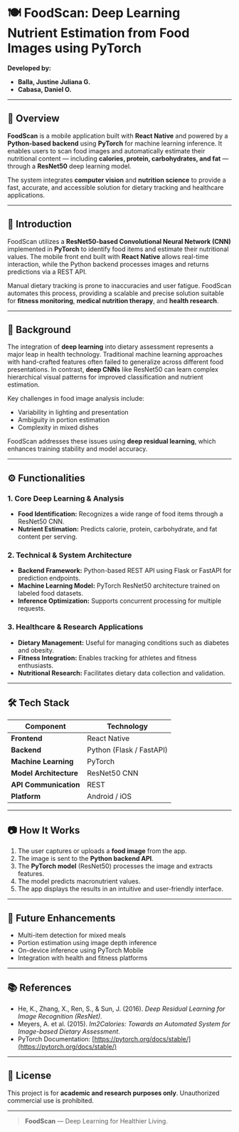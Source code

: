 # 🍽️ FoodScan: Deep Learning Nutrient Estimation from Food Images using PyTorch

**Developed by:**  
- **Balla, Justine Juliana G.**  
- **Cabasa, Daniel O.**

---

## 📱 Overview
**FoodScan** is a mobile application built with **React Native** and powered by a **Python-based backend** using **PyTorch** for machine learning inference. It enables users to scan food images and automatically estimate their nutritional content — including **calories, protein, carbohydrates, and fat** — through a **ResNet50** deep learning model.

The system integrates **computer vision** and **nutrition science** to provide a fast, accurate, and accessible solution for dietary tracking and healthcare applications.

---

## 🚀 Introduction
FoodScan utilizes a **ResNet50-based Convolutional Neural Network (CNN)** implemented in **PyTorch** to identify food items and estimate their nutritional values. The mobile front end built with **React Native** allows real-time interaction, while the Python backend processes images and returns predictions via a REST API.

Manual dietary tracking is prone to inaccuracies and user fatigue. FoodScan automates this process, providing a scalable and precise solution suitable for **fitness monitoring**, **medical nutrition therapy**, and **health research**.

---

## 🧠 Background
The integration of **deep learning** into dietary assessment represents a major leap in health technology. Traditional machine learning approaches with hand-crafted features often failed to generalize across different food presentations. In contrast, **deep CNNs** like ResNet50 can learn complex hierarchical visual patterns for improved classification and nutrient estimation.

Key challenges in food image analysis include:
- Variability in lighting and presentation  
- Ambiguity in portion estimation  
- Complexity in mixed dishes  

FoodScan addresses these issues using **deep residual learning**, which enhances training stability and model accuracy.

---

## ⚙️ Functionalities

### 1. Core Deep Learning & Analysis
- **Food Identification:** Recognizes a wide range of food items through a ResNet50 CNN.  
- **Nutrient Estimation:** Predicts calorie, protein, carbohydrate, and fat content per serving.  

### 2. Technical & System Architecture
- **Backend Framework:** Python-based REST API using Flask or FastAPI for prediction endpoints.  
- **Machine Learning Model:** PyTorch ResNet50 architecture trained on labeled food datasets.  
- **Inference Optimization:** Supports concurrent processing for multiple requests.  

### 3. Healthcare & Research Applications
- **Dietary Management:** Useful for managing conditions such as diabetes and obesity.  
- **Fitness Integration:** Enables tracking for athletes and fitness enthusiasts.  
- **Nutritional Research:** Facilitates dietary data collection and validation.  

---

## 🛠️ Tech Stack
| Component | Technology |
|------------|-------------|
| **Frontend** | React Native |
| **Backend** | Python (Flask / FastAPI) |
| **Machine Learning** | PyTorch |
| **Model Architecture** | ResNet50 CNN |
| **API Communication** | REST |
| **Platform** | Android / iOS |

---

## 📷 How It Works
1. The user captures or uploads a **food image** from the app.  
2. The image is sent to the **Python backend API**.  
3. The **PyTorch model** (ResNet50) processes the image and extracts features.  
4. The model predicts macronutrient values.  
5. The app displays the results in an intuitive and user-friendly interface.  

---

## 🧩 Future Enhancements
- Multi-item detection for mixed meals  
- Portion estimation using image depth inference  
- On-device inference using PyTorch Mobile  
- Integration with health and fitness platforms  

---

## 📚 References
- He, K., Zhang, X., Ren, S., & Sun, J. (2016). *Deep Residual Learning for Image Recognition (ResNet)*.  
- Meyers, A. et al. (2015). *Im2Calories: Towards an Automated System for Image-based Dietary Assessment*.  
- PyTorch Documentation: [https://pytorch.org/docs/stable/](https://pytorch.org/docs/stable/)  

---

## 🧾 License
This project is for **academic and research purposes only**. Unauthorized commercial use is prohibited.

---

> **FoodScan** — Deep Learning for Healthier Living.

